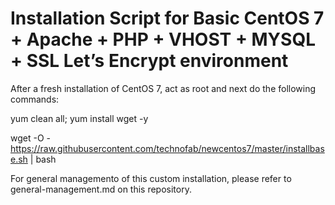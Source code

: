 # Installation Script for Basic CentOS 7 + Apache + PHP + VHOST + MYSQL + SSL Let’s Encrypt environment

After a fresh installation of CentOS 7, act as root and next do the following commands:

yum clean all; yum install wget -y

wget -O - https://raw.githubusercontent.com/technofab/newcentos7/master/installbase.sh | bash

For general managemento of this custom installation, please refer to general-management.md on this repository.
